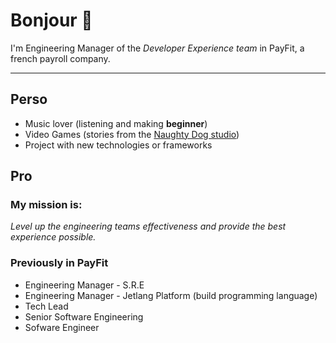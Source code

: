 # Bonjour 👋

I'm Engineering Manager of the _Developer Experience team_ in PayFit, a french payroll company.

---

## Perso
- Music lover (listening and making __beginner__)
- Video Games (stories from the [Naughty Dog studio](https://www.naughtydog.com/))
- Project with new technologies or frameworks

## Pro

### My mission is:
_Level up the engineering teams effectiveness and provide the best experience possible._

### Previously in PayFit
- Engineering Manager - S.R.E
- Engineering Manager - Jetlang Platform (build programming language)
- Tech Lead
- Senior Software Engineering
- Sofware Engineer
